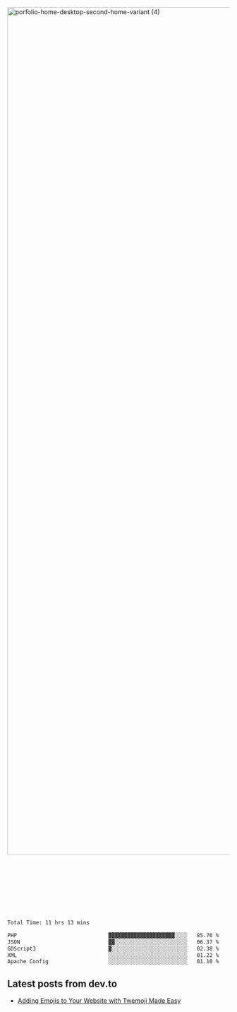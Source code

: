 <img width="1920" alt="porfolio-home-desktop-second-home-variant (4)" src="https://user-images.githubusercontent.com/44812120/231556360-1ee1d327-1a45-4bda-a93d-dd32a34149e4.png">
 
 
 
 
 
 <br><br><br><br><br><br><br>
<!--START_SECTION:waka-->

```txt
Total Time: 11 hrs 13 mins

PHP                             ▓▓▓▓▓▓▓▓▓▓▓▓▓▓▓▓▓▓▓▓▓░░░░   85.76 %
JSON                            ▓▓░░░░░░░░░░░░░░░░░░░░░░░   06.37 %
GDScript3                       ▓░░░░░░░░░░░░░░░░░░░░░░░░   02.38 %
XML                             ░░░░░░░░░░░░░░░░░░░░░░░░░   01.22 %
Apache Config                   ░░░░░░░░░░░░░░░░░░░░░░░░░   01.10 %
```

<!--END_SECTION:waka-->

## Latest posts from dev.to
<!-- MEDIUM-STORY-LIST:START -->
- [Adding Emojis to Your Website with Twemoji Made Easy](https://dev.to/danielsebesta/adding-emojis-to-your-website-with-twemoji-made-easy-mc8)
<!-- MEDIUM-STORY-LIST:END -->

